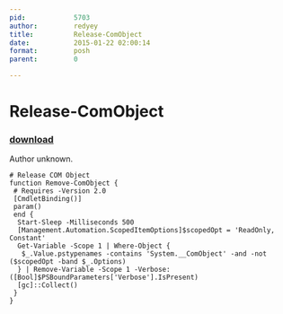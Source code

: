 ```yaml
---
pid:            5703
author:         redyey
title:          Release-ComObject
date:           2015-01-22 02:00:14
format:         posh
parent:         0

---
```


# Release-ComObject

### [download](//scripts/5703.ps1)

Author unknown.

```posh
# Release COM Object
function Remove-ComObject {
 # Requires -Version 2.0
 [CmdletBinding()]
 param()
 end {
  Start-Sleep -Milliseconds 500
  [Management.Automation.ScopedItemOptions]$scopedOpt = 'ReadOnly, Constant'
  Get-Variable -Scope 1 | Where-Object {
   $_.Value.pstypenames -contains 'System.__ComObject' -and -not ($scopedOpt -band $_.Options)
  } | Remove-Variable -Scope 1 -Verbose:([Bool]$PSBoundParameters['Verbose'].IsPresent)
  [gc]::Collect()
 }
}
```
